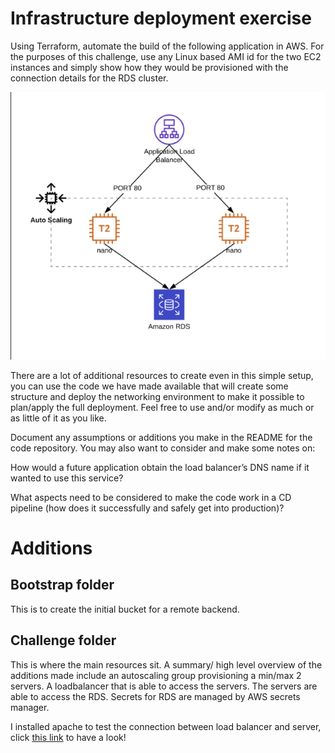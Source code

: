 # Infrastructure deployment exercise

Using Terraform, automate the build of the following application in AWS. For the purposes of this challenge, use any Linux based AMI id for the two EC2 instances and simply show how they would be provisioned with the connection details for the RDS cluster.

![diagram](./images/diagram.png)

There are a lot of additional resources to create even in this simple setup, you can use the code we have made available that will create some structure and deploy the networking environment to make it possible to plan/apply the full deployment. Feel free to use and/or modify as much or as little of it as you like.

Document any assumptions or additions you make in the README for the code repository. You may also want to consider and make some notes on:

How would a future application obtain the load balancer’s DNS name if it wanted to use this service?

What aspects need to be considered to make the code work in a CD pipeline (how does it successfully and safely get into production)?

# Additions

## Bootstrap folder
This is to create the initial bucket for a remote backend.

## Challenge folder
This is where the main resources sit. A summary/ high level overview of the additions made include an autoscaling group provisioning a min/max 2 servers. A loadbalancer that is able to access the servers. The servers are able to access the RDS. Secrets for RDS are managed by AWS secrets manager. 

I installed apache to test the connection between load balancer and server, click [this link](cint-code-challenge-alb-1652398342.us-east-1.elb.amazonaws.com) to have a look!